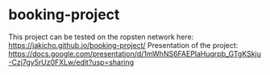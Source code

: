 # booking-project

This project can be tested on the ropsten network here: https://jakicho.github.io/booking-project/
Presentation of the project: https://docs.google.com/presentation/d/1mWhNS6FAEPlaHuqrpb_GTgKSkju-Czj7gy5rUz0FXLw/edit?usp=sharing
